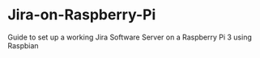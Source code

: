 # Jira-on-Raspberry-Pi
Guide to set up a working Jira Software Server on a Raspberry Pi 3 using Raspbian
